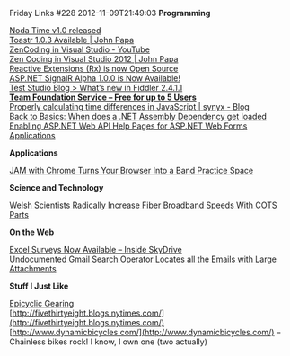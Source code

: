 Friday Links #228
2012-11-09T21:49:03
**Programming**

[Noda Time v1.0 released](http://msmvps.com/blogs/jon_skeet/archive/2012/11/07/noda-time-v1-0-released.aspx)   
[Toastr 1.0.3 Available | John Papa](http://www.johnpapa.net/toastr-1-0-3-available/)   
[ZenCoding in Visual Studio - YouTube](http://www.youtube.com/watch?v=FwOD7aFz_Es&feature=youtu.be)   
[Zen Coding in Visual Studio 2012 | John Papa](http://www.johnpapa.net/zen-coding-in-visual-studio-2012/)   
[Reactive Extensions (Rx) is now Open Source](http://www.hanselman.com/blog/ReactiveExtensionsRxIsNowOpenSource.aspx)   
[ASP.NET SignalR Alpha 1.0.0 is Now Available!](http://www.tugberkugurlu.com/archive/asp-net-signalr-alpha-1-0-0-is-now-available)   
[Test Studio Blog > What’s new in Fiddler 2.4.1.1](http://www.telerik.com/automated-testing-tools/blog/12-11-02/what-rsquo-s-new-in-fiddler-2-4-1-1.aspx)   
[**Team Foundation Service – Free for up to 5 Users**](https://tfs.visualstudio.com/)   
[Properly calculating time differences in JavaScript | synyx - Blog](http://blog.synyx.de/2012/11/properly-calculating-time-differences-in-javascript/)   
[Back to Basics: When does a .NET Assembly Dependency get loaded](http://www.west-wind.com/weblog/posts/2012/Nov/03/Back-to-Basics-When-does-a-NET-Assembly-Dependency-get-loaded)   
[Enabling ASP.NET Web API Help Pages for ASP.NET Web Forms Applications](http://blogs.msdn.com/b/webdev/archive/2012/11/08/enabling-asp-net-web-api-help-pages-for-asp-net-web-forms-applications.aspx)

**Applications**

[JAM with Chrome Turns Your Browser Into a Band Practice Space](http://lifehacker.com/5958789/jam-with-chrome-turns-your-browser-into-a-band-practice-space)

**Science and Technology**

[Welsh Scientists Radically Increase Fiber Broadband Speeds With COTS Parts](http://tech.slashdot.org/story/12/11/06/1549234/welsh-scientists-radically-increase-fiber-broadband-speeds-with-cots-parts)

**On the Web**

[Excel Surveys Now Available – Inside SkyDrive](http://blogs.windows.com/skydrive/b/skydrive/archive/2012/11/08/excel-surveys-now-available.aspx)   
[Undocumented Gmail Search Operator Locates all the Emails with Large Attachments](http://www.labnol.org/internet/gmail-size-search/26669/)

**Stuff I Just Like**

[Epicyclic Gearing](http://bl.ocks.org/1353700)   
[http://fivethirtyeight.blogs.nytimes.com/](http://fivethirtyeight.blogs.nytimes.com/)   
[http://www.dynamicbicycles.com/](http://www.dynamicbicycles.com/) – Chainless bikes rock! I know, I own one (two actually)

